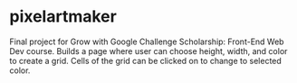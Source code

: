 # pixelartmaker
Final project for Grow with Google Challenge Scholarship: Front-End Web Dev course. Builds a page where user can choose height, width, and color to create a grid. Cells of the grid can be clicked on to change to selected color.

